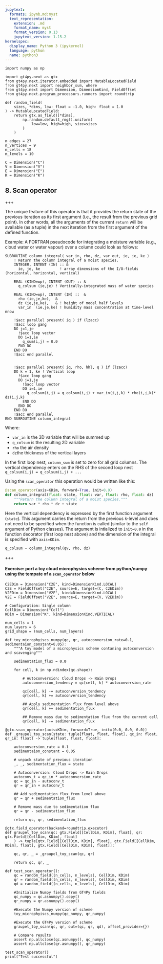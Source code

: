 ```yaml
---
jupytext:
  formats: ipynb,md:myst
  text_representation:
    extension: .md
    format_name: myst
    format_version: 0.13
    jupytext_version: 1.15.2
kernelspec:
  display_name: Python 3 (ipykernel)
  language: python
  name: python3
---
```


```{code-cell} ipython3
import numpy as np

import gt4py.next as gtx
from gt4py.next.iterator.embedded import MutableLocatedField 
from gt4py.next import neighbor_sum, where
from gt4py.next import Dimension, DimensionKind, FieldOffset
from gt4py.next.program_processors.runners import roundtrip
```

```{code-cell} ipython3
def random_field(
    sizes, *dims, low: float = -1.0, high: float = 1.0
) -> MutableLocatedField:
    return gtx.as_field([*dims],
        np.random.default_rng().uniform(
            low=low, high=high, size=sizes
        )
    )
```

```{code-cell} ipython3
n_edges = 27
n_vertices = 9
n_cells = 18
n_levels = 10

C = Dimension("C")
V = Dimension("V")
E = Dimension("E")
K = Dimension("K")
```

## 8. Scan operator

+++

The unique feature of this operator is that it provides the return state of the previous iteration as its first argument (i.e., the result from the previous grid point). In other words, all the arguments of the current `return` will be available (as a tuple) in the next iteration from the first argument of the defined function.  

Example: A FORTRAN pseudocode for integrating a moisture variable (e.g., cloud water or water vapour) over a column could look as follows:


```FORTRAN
SUBROUTINE column_integral( var_in, rho, dz, var_out, ie, je, ke )
    ! Return the column integral of a moist species.
    INTEGER, INTENT (IN) :: &
      ie, je, ke         ! array dimensions of the I/O-fields (horizontal, horizontal, vertical)

    REAL (KIND=wp), INTENT (OUT) :: &
      q_colsum (ie,je) ! Vertically-integrated mass of water species

    REAL (KIND=wp), INTENT (IN) ::  &
      rho (ie,je,ke),  & 
      dz (ie,je,ke),   & ! height of model half levels
      var_in  (ie,je,ke) ! humidity mass concentration at time-level nnow
    
    !$acc parallel present( iq ) if (lzacc)
    !$acc loop gang
    DO j=1,je
      !$acc loop vector
      DO i=1,ie
        q_sum(i,j) = 0.0
      END DO
    END DO
    !$acc end parallel
    
    
    !$acc parallel present( iq, rho, hhl, q ) if (lzacc)
    DO k = 1, ke ! Vertical loop
      !$acc loop gang
      DO j=1,je
        !$acc loop vector
        DO i=1,ie
          q_colsum(i,j) = q_colsum(i,j) + var_in(i,j,k) * rho(i,j,k)* dz(i,j,k)
        END DO
      END DO
    END DO
    !$acc end parallel
END SUBROUTINE column_integral
```

Where:
- `var_in` is the 3D variable that will be summed up
- `q_colsum` is the resulting 2D variable
- `rho` the air density
- `dz`the thickness of the vertical layers

In the first loop nest, `column_sum` is set to zero for all grid columns. The vertical dependency enters on the RHS of the second loop nest `q_colsum(i,j) = q_colsum(i,j) + ...`

Using the `scan_operator` this operation would be written like this:

```python
@scan_operator(axis=KDim, forward=True, init=0.0)
def column_integral(float: state, float: var, float: rho, float: dz)
    """Return the column integral of a moist species."""
    return var * rho * dz + state
```

Here the vertical dependency is expressed by the first function argument (`state`).  This argument carries the return from the previous k-level and does not need to be specified when the function is called (similar to the `self` argument of Python classes). The argument is intialized to `init=0.0` in the function decorator (first loop nest above) and the dimension of the integral is specified with `axis=KDim`.


```python
q_colsum = column_integral(qv, rho, dz)
```

+++

#### Exercise: port a toy cloud microphysics scheme from python/numpy using the tempate of a `scan_operator` below

```{code-cell} ipython3
C2EDim = Dimension("C2E", kind=DimensionKind.LOCAL)
C2E = FieldOffset("C2E", source=E, target=(C, C2EDim))
V2EDim = Dimension("V2E", kind=DimensionKind.LOCAL)
V2E = FieldOffset("V2E", source=E, target=(V, V2EDim))
```

```{code-cell} ipython3
# Configuration: Single column
CellDim = Dimension("Cell")
KDim = Dimension("K", kind=DimensionKind.VERTICAL)

num_cells = 1
num_layers = 6
grid_shape = (num_cells, num_layers)
```

```{code-cell} ipython3
def toy_microphyiscs_numpy(qc, qr, autoconversion_rate=0.1, sedimentaion_constant=0.05):
    """A toy model of a microphysics scheme contaning autoconversion and scavenging"""

    sedimentation_flux = 0.0

    for cell, k in np.ndindex(qc.shape):
        
        # Autoconversion: Cloud Drops -> Rain Drops
        autoconversion_tendency = qc[cell, k] * autoconversion_rate
        
        qc[cell, k] -= autoconversion_tendency
        qr[cell, k] += autoconversion_tendency
        
        ## Apply sedimentation flux from level above
        qr[cell, k] += sedimentation_flux

        ## Remove mass due to sedimentation flux from the current cell
        qr[cell, k] -= sedimentation_flux
```

```{code-cell} ipython3
@gtx.scan_operator(axis=KDim, forward=True, init=(0.0, 0.0, 0.0))
def _graupel_toy_scan(state: tuple[float, float, float], qc_in: float, qr_in: float) -> tuple[float, float, float]:

    autoconversion_rate = 0.1
    sedimentaion_constant = 0.05

    # unpack state of previous iteration
    _, _, sedimentation_flux = state

    # Autoconversion: Cloud Drops -> Rain Drops
    autoconv_t = qc_in * autoconversion_rate
    qc = qc_in - autoconv_t
    qr = qr_in + autoconv_t
    
    ## Add sedimentation flux from level above
    qr = qr + sedimentation_flux

    # Remove mass due to sedimentation flux
    qr = qr - sedimentation_flux

    return qc, qr, sedimentation_flux
```

```{code-cell} ipython3
@gtx.field_operator(backend=roundtrip.executor)
def graupel_toy_scan(qc: gtx.Field[[CellDim, KDim], float], qr: gtx.Field[[CellDim, KDim], float]
    ) -> tuple[gtx.Field[[CellDim, KDim], float], gtx.Field[[CellDim, KDim], float], gtx.Field[[CellDim, KDim], float]]:
    
    qc, qr, _ = _graupel_toy_scan(qc, qr)

    return qc, qr, _
```

```{code-cell} ipython3
def test_scan_operator():
    qc = random_field((n_cells, n_levels), CellDim, KDim)
    qr = random_field((n_cells, n_levels), CellDim, KDim)
    qd = random_field((n_cells, n_levels), CellDim, KDim)
    
    #Initialize Numpy fields from GT4Py fields
    qc_numpy = qc.asnumpy().copy()
    qr_numpy = qr.asnumpy().copy()
    
    #Execute the Numpy version of scheme
    toy_microphyiscs_numpy(qc_numpy, qr_numpy)
    
    #Execute the GT4Py version of scheme
    graupel_toy_scan(qc, qr, out=(qc, qr, qd), offset_provider={})
    
    # Compare results
    assert np.allclose(qc.asnumpy(), qc_numpy)
    assert np.allclose(qr.asnumpy(), qr_numpy)
```

```{code-cell} ipython3
test_scan_operator()
print("Test successful")
```

```{code-cell} ipython3

```
